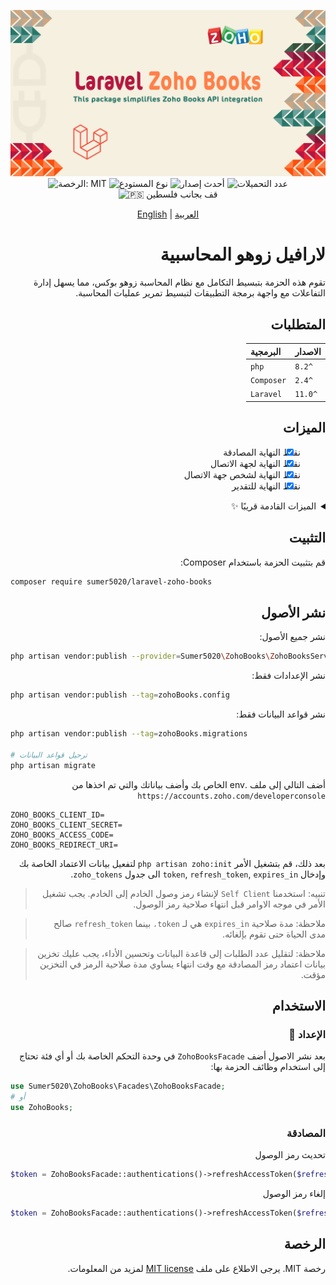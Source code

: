 <div align="center">

![يانر لارافيل زوهو بوكس](./images/laravel-zoho-books.png)
![الرخصة: MIT](https://img.shields.io/badge/License-MIT-blueviolet.svg)
![نوع المستودع](https://img.shields.io/badge/Type-package-orange)
![أحدث إصدار](https://img.shields.io/packagist/v/sumer5020/laravel-zoho-books?color=blue&label=Version)
![عدد التحميلات](https://img.shields.io/packagist/dt/sumer5020/laravel-zoho-books?color=darkslategrey&label=Downloads)
![🇵🇸 قف بجانب فلسطين](https://raw.githubusercontent.com/TheBSD/StandWithPalestine/main/badges/StandWithPalestine.svg)

[English](README.md) | [العربية](README.ar.md)

</div>

<div dir="rtl" align="right">

# لارافيل زوهو المحاسبية

 تقوم هذه الحزمة بتبسيط التكامل مع نظام المحاسبة زوهو بوكس، مما يسهل إدارة التفاعلات مع واجهة برمجة التطبيقات لتبسيط تمرير عمليات المحاسبة.

## المتطلبات

| الاصدار   | البرمجية   |
|:----------|:-----------|
| `^8.2`    | `php`      |
| `^2.4`    | `Composer` |
| `^11.0`   | `Laravel`  |

## الميزات

- [x] نقاط النهاية المصادقة
- [x] نقاط النهاية لجهة الاتصال
- [x] نقاط النهاية لشخص جهة الاتصال
- [x] نقاط النهاية للتقدير

<details><summary>الميزات القادمة قريبًا ✨</summary>

- [ ] نقاط النهاية لحساب البنك
- [ ] نقاط النهاية لقواعد البنك
- [ ] نقاط النهاية لمعاملات البنك
- [ ] نقاط النهاية لتعديل العملة الأساسية
- [ ] نقاط النهاية للفواتير
- [ ] نقاط النهاية للمخطط المحاسبي
- [ ] نقاط النهاية لمذكرة الائتمان
- [ ] نقاط النهاية للعملة
- [ ] نقاط النهاية للدفع من العميل
- [ ] نقاط النهاية للوحدة المخصصة
- [ ] نقاط النهاية للنفقات
- [ ] نقاط النهاية للفواتير
- [ ] نقاط النهاية للبند
- [ ] نقاط النهاية للمذكرات المحاسبية
- [ ] نقاط النهاية لرصيد البداية
- [ ] نقاط النهاية للمشروع
- [ ] نقاط النهاية لأمر الشراء
- [ ] نقاط النهاية للفواتير المتكررة
- [ ] نقاط النهاية للنفقات المتكررة
- [ ] نقاط النهاية للفواتير المتكررة
- [ ] نقاط النهاية للفواتير المؤقتة
- [ ] نقاط النهاية لأمر المبيعات
- [ ] نقاط النهاية للمهام
- [ ] نقاط النهاية للضرائب
- [ ] نقاط النهاية لإدخال الوقت
- [ ] نقاط النهاية للمستخدم
- [ ] نقاط النهاية لمذكرة الائتمان من المورد
- [ ] نقاط النهاية لدفع المورد
- [ ] نقاط النهاية لتكامل Zoho CRM

</details>

## التثبيت

قم بتثبيت الحزمة باستخدام Composer:

<div dir="ltr" align="left">

```sh
composer require sumer5020/laravel-zoho-books
```

</div>

## نشر الأصول

نشر جميع الأصول:

<div dir="ltr" align="left">

```sh
php artisan vendor:publish --provider=Sumer5020\ZohoBooks\ZohoBooksServiceProvider
```

</div>

نشر الإعدادات فقط:

<div dir="ltr" align="left">

```sh
php artisan vendor:publish --tag=zohoBooks.config
```

</div>

نشر قواعد البيانات فقط:

<div dir="ltr" align="left">

```sh
php artisan vendor:publish --tag=zohoBooks.migrations

# ترحيل قواعد البيانات
php artisan migrate
```

</div>

أضف التالي إلى ملف .env الخاص بك وأضف بياناتك والتي تم اخذها من `https://accounts.zoho.com/developerconsole`

<div dir="ltr" align="left">

```env
ZOHO_BOOKS_CLIENT_ID=
ZOHO_BOOKS_CLIENT_SECRET=
ZOHO_BOOKS_ACCESS_CODE=
ZOHO_BOOKS_REDIRECT_URI=
```

</div>

بعد ذلك، قم بتشغيل الأمر `php artisan zoho:init` لتفعيل بيانات الاعتماد الخاصة بك وإدخال `token`, `refresh_token`, `expires_in` الى جدول `zoho_tokens`.

> تنبيه: استخدمنا `Self Client` لإنشاء رمز وصول الخادم إلى الخادم. يجب تشغيل الأمر في موجه الاوامر قبل انتهاء صلاحية رمز الوصول.

> ملاحظة: مدة صلاحية `expires_in` هي لـ `token،` بينما `refresh_token` صالح مدى الحياة حتى تقوم بإلغائه.

> ملاحظة: لتقليل عدد الطلبات إلى قاعدة البيانات وتحسين الأداء، يجب عليك تخزين بيانات اعتماد رمز المصادقة مع وقت انتهاء يساوي مدة صلاحية الرمز في التخزين مؤقت.

## الاستخدام

### الإعداد 🚀

بعد نشر الاصول أضف `ZohoBooksFacade` في وحدة التحكم الخاصة بك أو أي فئة تحتاج إلى استخدام وظائف الحزمة بها:

<div dir="ltr" align="left">

```php
use Sumer5020\ZohoBooks\Facades\ZohoBooksFacade;
# أو
use ZohoBooks;
```
</div>

### المصادقة

تحديث رمز الوصول

<div dir="ltr" align="left">

```php
$token = ZohoBooksFacade::authentications()->refreshAccessToken($refresh_token);
```

</div>

إلغاء رمز الوصول

<div dir="ltr" align="left">

```php
$token = ZohoBooksFacade::authentications()->refreshAccessToken($refresh_token);
```

</div>

## الرخصة

رخصة MIT. يرجى الاطلاع على ملف [MIT license](LICENSE.md) لمزيد من المعلومات.

</div>